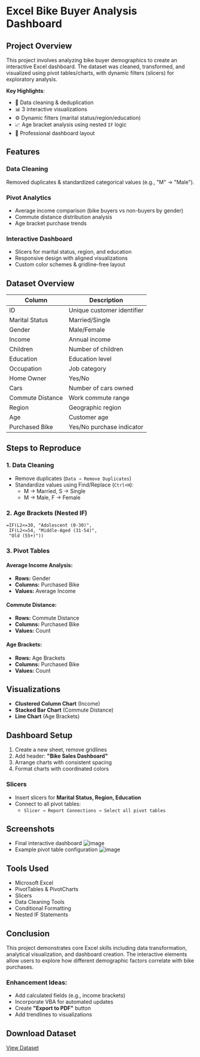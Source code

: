 # Excel Bike Buyer Analysis Dashboard

## Project Overview
This project involves analyzing bike buyer demographics to create an interactive Excel dashboard. The dataset was cleaned, transformed, and visualized using pivot tables/charts, with dynamic filters (slicers) for exploratory analysis.

**Key Highlights**:
- 🧹 Data cleaning & deduplication
- 📊 3 interactive visualizations
- ⚙️ Dynamic filters (marital status/region/education)
- 📈 Age bracket analysis using nested `IF` logic
- 🎨 Professional dashboard layout

## Features
### Data Cleaning  
Removed duplicates & standardized categorical values (e.g., "M" → "Male").
  
### Pivot Analytics  
- Average income comparison (bike buyers vs non-buyers by gender)
- Commute distance distribution analysis
- Age bracket purchase trends

### Interactive Dashboard  
- Slicers for marital status, region, and education
- Responsive design with aligned visualizations
- Custom color schemes & gridline-free layout

## Dataset Overview
| Column            | Description                          |
|-------------------|--------------------------------------|
| ID                | Unique customer identifier          |
| Marital Status    | Married/Single                      |
| Gender            | Male/Female                         |
| Income            | Annual income                       |
| Children          | Number of children                  |
| Education         | Education level                     |
| Occupation        | Job category                        |
| Home Owner        | Yes/No                              |
| Cars              | Number of cars owned                |
| Commute Distance  | Work commute range                  |
| Region            | Geographic region                   |
| Age               | Customer age                        |
| Purchased Bike    | Yes/No purchase indicator           |

## Steps to Reproduce
### 1. Data Cleaning  
- Remove duplicates (`Data → Remove Duplicates`)
- Standardize values using Find/Replace (`Ctrl+H`):
  - M → Married, S → Single
  - M → Male, F → Female

### 2. Age Brackets (Nested IF)  
```excel
=IF(L2<=30, "Adolescent (0-30)", 
 IF(L2<=54, "Middle-Aged (31-54)", 
 "Old (55+)"))
```

### 3. Pivot Tables  
#### Average Income Analysis:
- **Rows:** Gender
- **Columns:** Purchased Bike
- **Values:** Average Income

#### Commute Distance:
- **Rows:** Commute Distance
- **Columns:** Purchased Bike
- **Values:** Count

#### Age Brackets:
- **Rows:** Age Brackets
- **Columns:** Purchased Bike
- **Values:** Count

## Visualizations
- **Clustered Column Chart** (Income)
- **Stacked Bar Chart** (Commute Distance)
- **Line Chart** (Age Brackets)

## Dashboard Setup
1. Create a new sheet, remove gridlines
2. Add header: **"Bike Sales Dashboard"**
3. Arrange charts with consistent spacing
4. Format charts with coordinated colors

### Slicers
- Insert slicers for **Marital Status, Region, Education**
- Connect to all pivot tables:
  - `Slicer → Report Connections → Select all pivot tables`

## Screenshots
-  Final interactive dashboard
![image](https://github.com/user-attachments/assets/fc7c9b22-5c05-48cc-a5cb-4a634af6472e)
- Example pivot table configuration
![image](https://github.com/user-attachments/assets/7d7973ea-0a56-4bbc-aef8-f1a64d410b83)



## Tools Used
- Microsoft Excel
- PivotTables & PivotCharts
- Slicers
- Data Cleaning Tools
- Conditional Formatting
- Nested IF Statements

## Conclusion
This project demonstrates core Excel skills including data transformation, analytical visualization, and dashboard creation. The interactive elements allow users to explore how different demographic factors correlate with bike purchases.

### Enhancement Ideas:
- Add calculated fields (e.g., income brackets)
- Incorporate VBA for automated updates
- Create **"Export to PDF"** button
- Add trendlines to visualizations

## Download Dataset
<a href = "https://github.com/AlexTheAnalyst/Excel-Tutorial/blob/main/Excel%20Project%20Dataset.xlsx"> View Dataset </a>
